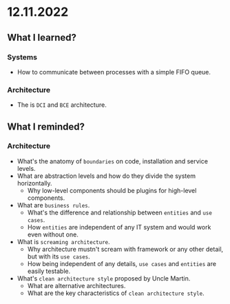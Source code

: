 # 12.11.2022

## What I learned?

### Systems

- How to communicate between processes with a simple FIFO queue.

### Architecture

- The is `DCI` and `BCE` architecture.

## What I reminded?

### Architecture

- What's the anatomy of `boundaries` on code, installation and service levels.
- What are abstraction levels and how do they divide the system horizontally.
  - Why low-level components should be plugins for high-level components.
- What are `business rules`.
  - What's the difference and relationship between `entities` and `use cases`.
  - How `entities` are independent of any IT system and would work even without one.
- What is `screaming architecture`.
  - Why architecture mustn't scream with framework or any other detail, but with its `use cases`.
  - How being independent of any details, `use cases` and `entities` are easily testable.
- What's `clean architecture style` proposed by Uncle Martin.
  - What are alternative architectures.
  - What are the key characteristics of `clean architecture style`.
